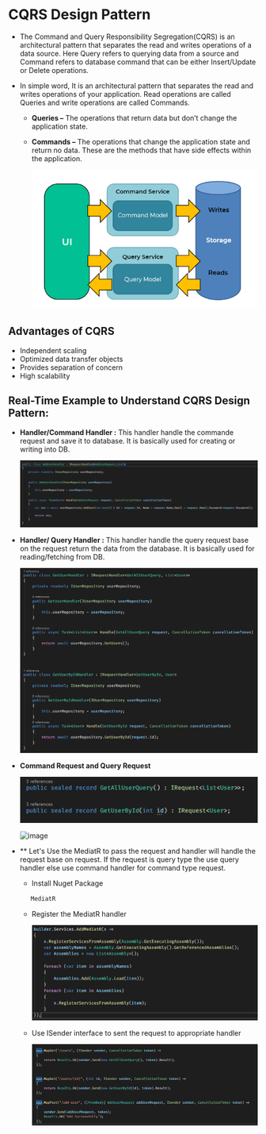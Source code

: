 
# CQRS Design Pattern

- The Command and Query Responsibility Segregation(CQRS) is an architectural pattern that separates the read and writes operations of a data source. Here Query refers to querying data from a source and Command refers to database command that can be either Insert/Update or Delete operations.

- In simple word, It is an architectural pattern that separates the read and writes operations of your application. Read operations are called Queries and write operations are called Commands.

    - **Queries –**  The operations that return data but don’t change the application state.

    - **Commands –** The operations that change the application state and return no data. These are the methods that have side effects within the application. 

      ![image](/Images/b674dda5-8329-463b-a39b-272c71ea645b.png)

## Advantages of CQRS

  - Independent scaling
  - Optimized data transfer objects
  - Provides separation of concern
  - High scalability

## Real-Time Example to Understand CQRS Design Pattern:

 - **Handler/Command Handler :** This handler handle the commande request and save it to database. It is basically used for creating or writing into DB.
   
   ![image](/Images/96da1e83-16fc-43d7-9b6f-e02ad8647d82.png)

 - **Handler/ Query Handler :** This handler handle the query request base on the request return the data from the database. It is basically used for reading/fetching from DB.

     ![image](/Images/b692d67f-236e-4e9f-ac54-f4ac3b6de3b7.png)

 - **Command Request and Query Request**

    ![image](/Images/05c5ba98-05ce-4af6-be5a-1e4b92b5da23.png)

    ![image](/Images/98ecad7b-80ad-4d3b-aa72-7a8ab659e113)



 - ** Let's Use the MediatR to pass the request and handler will handle the request base on request. If the request is query type the use query handler else use command handler for command type request.

   - Install Nuget Package
  
   ```csharp
      MediatR
   ```

   - Register the MediatR handler

     ![image](/Images/a154dcb1-0e36-422f-9678-a39d4cdf9485.png)

   - Use ISender interface to sent the request to appropriate handler

     ![image](/Images/c7d15078-32dd-4ea0-a774-9f9b7fad0945.png)


